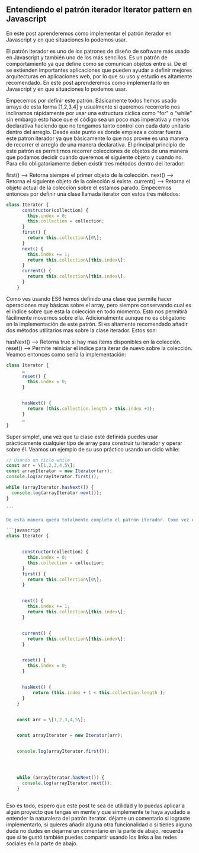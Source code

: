## Entendiendo el patrón iterador Iterator pattern en Javascript

En este post aprenderemos como implementar el patrón iterador en Javascript y en que situaciones lo podemos usar.

El patrón iterador es uno de los patrones de diseño de software más usado en Javascript y también uno de los más sencillos. Es un patrón de comportamiento ya que define como se comunican objetos entre si. De él se extienden importantes aplicaciones que pueden ayudar a definir mejores arquitecturas en aplicaciones web, por lo que su uso y estudio es altamente recomendado. En este post aprenderemos como implementarlo en Javascript y en que situaciones lo podemos usar.

Empecemos por definir este patrón. Básicamente todos hemos usado arrays de esta forma [1,2,3,4] y usualmente si queremos recorrerlo nos inclinamos rápidamente por usar una estructura cíclica como "for" o “while” sin embargo esto hace que el código sea un poco mas imperativa y menos declarativa haciendo que no tengamos tanto control con cada dato unitario dentro del arreglo. Desde este punto es donde empieza a cobrar fuerza este patron iterador ya que básicamente lo que nos provee es una manera de recorrer el arreglo de una manera declarativa. El principal principio de este patrón es permitirnos recorrer colecciones de objetos de una manera que podamos decidir cuando queremos el siguiente objeto y cuando no. Para ello obligatoriamente deben existir tres métodos dentro del iterador:

first() --> Retorna siempre el primer objeto de la colección.
next() --> Retorna el siguiente objeto de la colección si existe.
current() --> Retorna el objeto actual de la colección sobre el estamos parado.
Empecemos entonces por definir una clase llamada iterator con estos tres métodos:

```javascript
class Iterator {
      constructor(collection) {
        this.index = 0;
        this.collection = collection;
      }
      first() {
        return this.collection\[0\];
      }
      next() {
        this.index += 1;
        return this.collection\[this.index\];
      }
      current() {
        return this.collection\[this.index\];
      }
    }
````

Como ves usando ES6 hemos definido una clase que permite hacer operaciones muy básicas sobre el array, pero siempre conservando cual es el índice sobre que esta la colección en todo momento. Esto nos permitirá fácilmente movernos sobre ella. Adicionalmente aunque no es obligatorio en la implementación de este patrón. Si es altamente recomendado añadir dos métodos utilitarios mas sobre la clase iterador. Estos son:

hasNext() —> Retorna true si hay mas items disponibles en la colección.
reset() —> Permite reiniciar el indice para iterar de nuevo sobre la colección.
Veamos entonces como sería la implementación:

```javascript
class Iterator {
      …
      reset() {
        this.index = 0;
      }


      hasNext() {
        return (this.collection.length > this.index +1);
      }
      …
}
````  

Super simple!, una vez que tu clase esté definida puedes usar prácticamente cualquier tipo de array para construir tu iterador y operar sobre él. Veamos un ejemplo de su uso práctico usando un ciclo while:

````javascript
// Usando un ciclo while
const arr = \[1,2,3,4,5\];
const arrayIterator = new Iterator(arr);
console.log(arrayIterator.first());

while (arrayIterator.hasNext()) {
  console.log(arrayIterator.next());
}

```

De esta manera queda totalmente completo el patrón iterador. Como vez es muy fácil implementar el patrón iterador y su utilidad es casi inmediata. A continuación podrás observar todo el código completo de este ejemplo:

```javascript
class Iterator {


      constructor(collection) {
        this.index = 0;
        this.collection = collection;
      }
      first() {
        return this.collection\[0\];
      }


      next() {
        this.index += 1;
        return this.collection\[this.index\];
      }


      current() {
        return this.collection\[this.index\];
      }


      reset() {
        this.index = 0;
      }


      hasNext() {
          return (this.index + 1 < this.collection.length );
      }
    }


    const arr = \[1,2,3,4,5\];


    const arrayIterator = new Iterator(arr);


    console.log(arrayIterator.first());




    while (arrayIterator.hasNext()) {
      console.log(arrayIterator.next());
    }
    
````

Eso es todo, espero que este post te sea de utilidad y lo puedas aplicar a algún proyecto que tengas en mente y que simplemente te haya ayudado a entender la naturaleza del patrón iterator. déjame un comentario si lograste implementarlo, si quieres añadir alguna otra funcionalidad o si tienes alguna duda no dudes en dejarme un comentario en la parte de abajo, recuerda que si te gustó también puedes compartir usando los links a las redes sociales en la parte de abajo.

